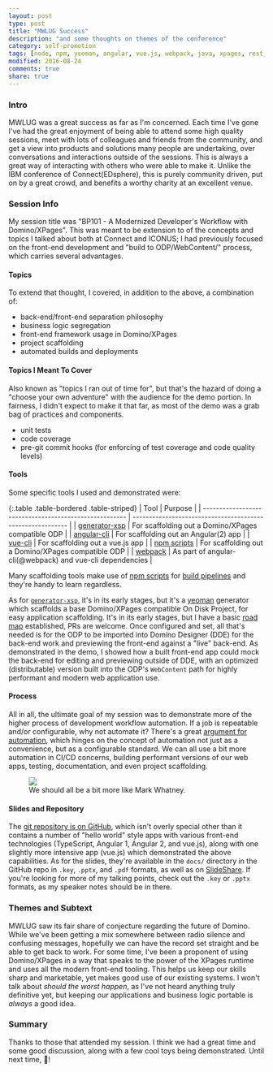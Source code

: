 ```yaml
---
layout: post
type: post
title: "MWLUG Success"
description: "and some thoughts on themes of the conference"
category: self-promotion
tags: [node, npm, yeoman, angular, vue.js, webpack, java, xpages, rest, api, scm, git, mwlug]
modified: 2016-08-24
comments: true
share: true
---
```


### Intro
MWLUG was a great success as far as I'm concerned. Each time I've gone I've had the great enjoyment of being able to attend some high quality sessions, meet with lots of colleagues and friends from the community, and get a view into products and solutions many people are undertaking, over conversations and interactions outside of the sessions. This is always a great way of interacting with others who were able to make it. Unlike the IBM conference of Connect(EDsphere), this is purely community driven, put on by a great crowd, and benefits a worthy charity at an excellent venue.

### Session Info
My session title was "BP101 - A Modernized Developer's Workflow with Domino/XPages". This was meant to be extension to of the concepts and topics I talked about both at Connect and ICONUS; I had previously focused on the front-end development and "build to ODP/WebContent/" process, which carries several advantages.

#### Topics
To extend that thought, I covered, in addition to the above, a combination of:

- back-end/front-end separation philosophy
- business logic segregation
- front-end framework usage in Domino/XPages
- project scaffolding
- automated builds and deployments

#### Topics I Meant To Cover
Also known as "topics I ran out of time for", but that's the hazard of doing a "choose your own adventure" with the audience for the demo portion. In fairness, I didn't expect to make it that far, as most of the demo was a grab bag of practices and components.

- unit tests
- code coverage
- pre-git commit hooks (for enforcing of test coverage and code quality levels)

#### Tools
Some specific tools I used and demonstrated were:

{:.table .table-bordered .table-striped}
| Tool                                                   | Purpose                                                    |
| ------------------------------------------------------ | ---------------------------------------------------------- |
| [generator-xsp](http://npm.im/generator-xsp)           | For scaffolding out a Domino/XPages compatible ODP         |
| [angular-cli](http://npm.im/angular-cli)               | For scaffolding out an Angular(2) app                      |
| [vue-cli](http://npm.im/vue-cli)                       | For scaffolding out a vue.js app                           |
| [npm scripts](https://css-tricks.com/why-npm-scripts/) | For scaffolding out a Domino/XPages compatible ODP         |
| [webpack](https://webpack.github.io/)                  | As part of angular-cli(@webpack) and vue-cli dependencies  |

Many scaffolding tools make use of [npm scripts](https://css-tricks.com/why-npm-scripts/) for [build pipelines](http://blog.modulus.io/using-npm-scripts-to-build-asset-pipeline) and they're handy to learn regardless.

As for [`generator-xsp`](https://github.com/edm00se/generator-xsp#readme), it's in its early stages, but it's a [yeoman]() generator which scaffolds a base Domino/XPages compatible On Disk Project, for easy application scaffolding. It's in its early stages, but I have a basic [road map](https://github.com/edm00se/generator-xsp#road-map) established, PRs are welcome. Once configured and set, all that's needed is for the ODP to be imported into Domino Designer (DDE) for the back-end work and previewing the front-end against a "live" back-end. As demonstrated in the demo, I showed how a built front-end app could mock the back-end for editing and previewing outside of DDE, with an optimized (distributable) version built into the ODP's `WebContent` path for highly performant and modern web application use.

#### Process
All in all, the ultimate goal of my session was to demonstrate more of the higher process of development workflow automation. If a job is repeatable and/or configurable, why not automate it? There's a great [argument for automation](https://medium.com/@kentcdodds/an-argument-for-automation-fce8394c14e2), which hinges on the concept of automation not just as a convenience, but as a configurable standard. We can all use a bit more automation in CI/CD concerns, building performant versions of our web apps, testing, documentation, and even project scaffolding.

<figure>
	<a href="{{ site.url }}/assets/images/post_images/AutomateTheStuffing.png"><img src="{{ site.url }}/assets/images/post_images/AutomateTheStuffing.png"></a>
	<figcaption>We should all be a bit more like Mark Whatney.</figcaption>
</figure>

#### Slides and Repository
The [git repository is on GitHub](https://github.com/edm00se/BP101-A-Modernized-Developer-Workflow-With-Domino-and-XPages), which isn't overly special other than it contains a number of "hello world" style apps with various front-end technologies (TypeScript, Angular 1, Angular 2, and vue.js), along with one slightly more intensive app (vue.js) which demonstrated the above capabilities. As for the slides, they're available in the `docs/` directory in the GitHub repo in `.key`, `.pptx`, and `.pdf` formats, as well as on [SlideShare](http://www.slideshare.net/edm00se/bp101-a-modernized-workflow-w-dominoxpages). If you're looking for more of my talking points, check out the `.key` or `.pptx` formats, as my speaker notes should be in there.

### Themes and Subtext
MWLUG saw its fair share of conjecture regarding the future of Domino. While we've been getting a mix somewhere between radio silence and confusing messages, hopefully we can have the record set straight and be able to get back to work. For some time, I've been a proponent of using Domino/XPages in a way that speaks to the power of the XPages runtime and uses all the modern front-end tooling. This helps us keep our skills sharp and marketable, yet makes good use of our existing systems. I won't talk about _should the worst happen_, as I've not heard anything truly definitive yet, but keeping our applications and business logic portable is _always_ a good idea.

### Summary
Thanks to those that attended my session. I think we had a great time and some good discussion, along with a few cool toys being demonstrated. Until next time, :beers:!
